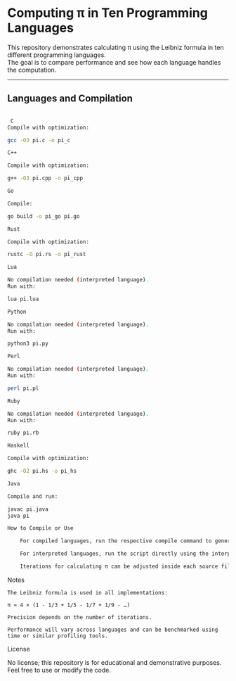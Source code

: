 # Computing π in Ten Programming Languages

This repository demonstrates calculating π using the Leibniz formula in ten different programming languages.  
The goal is to compare performance and see how each language handles the computation.

---

## Languages and Compilation

```bash

 C
Compile with optimization:

gcc -O3 pi.c -o pi_c

C++

Compile with optimization:

g++ -O3 pi.cpp -o pi_cpp

Go

Compile:

go build -o pi_go pi.go

Rust

Compile with optimization:

rustc -O pi.rs -o pi_rust

Lua

No compilation needed (interpreted language).
Run with:

lua pi.lua

Python

No compilation needed (interpreted language).
Run with:

python3 pi.py

Perl

No compilation needed (interpreted language).
Run with:

perl pi.pl

Ruby

No compilation needed (interpreted language).
Run with:

ruby pi.rb

Haskell

Compile with optimization:

ghc -O2 pi.hs -o pi_hs

Java

Compile and run:

javac pi.java
java pi

How to Compile or Use

    For compiled languages, run the respective compile command to generate the executable.

    For interpreted languages, run the script directly using the interpreter command.

    Iterations for calculating π can be adjusted inside each source file.

```

Notes

    The Leibniz formula is used in all implementations:

    π ≈ 4 × (1 - 1/3 + 1/5 - 1/7 + 1/9 - …)

    Precision depends on the number of iterations.

    Performance will vary across languages and can be benchmarked using time or similar profiling tools.

License

No license; this repository is for educational and demonstrative purposes. Feel free to use or modify the code.
